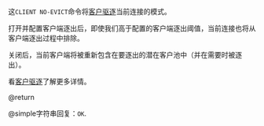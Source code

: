 这`CLIENT NO-EVICT`命令将[客户驱逐](/topics/clients#client-eviction)当前连接的模式。

打开并配置客户端逐出后，即使我们高于配置的客户端逐出阈值，当前连接也将从客户端逐出过程中排除。

关闭后，当前客户端将被重新包含在要逐出的潜在客户池中（并在需要时被逐出）。

看[客户驱逐](/topics/clients#client-eviction)了解更多详情。

@return

@simple字符串回复：`OK`.
